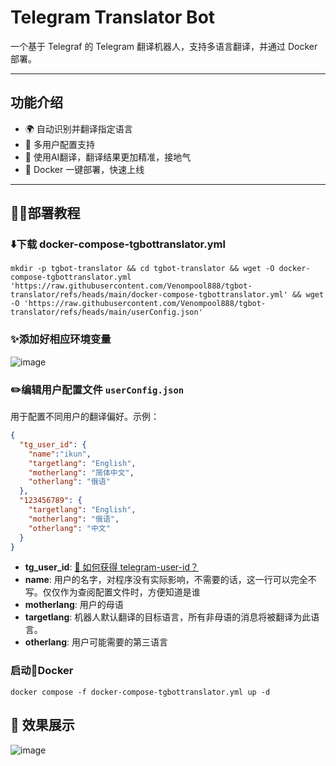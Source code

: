 # Telegram Translator Bot

一个基于 Telegraf 的 Telegram 翻译机器人，支持多语言翻译，并通过 Docker 部署。

---

## 功能介绍

- 🌍 自动识别并翻译指定语言
- 👥 多用户配置支持
- 🤖 使用AI翻译，翻译结果更加精准，接地气
- 🐳 Docker 一键部署，快速上线

---

## 👨‍🎓部署教程
### ⬇️下载 docker-compose-tgbottranslator.yml
```
mkdir -p tgbot-translator && cd tgbot-translator && wget -O docker-compose-tgbottranslator.yml 'https://raw.githubusercontent.com/Venompool888/tgbot-translator/refs/heads/main/docker-compose-tgbottranslator.yml' && wget -O 'https://raw.githubusercontent.com/Venompool888/tgbot-translator/refs/heads/main/userConfig.json'
```
### ✨添加好相应环境变量
![image](https://github.com/user-attachments/assets/1413c4e7-cbe2-43ee-9a38-f3c58f4e77d7)


### ✏️编辑用户配置文件 `userConfig.json`

用于配置不同用户的翻译偏好。示例：

```json
{
  "tg_user_id": {
    "name":"ikun",
    "targetlang": "English",
    "motherlang": "简体中文",
    "otherlang": "俄语"
  },
  "123456789": {
    "targetlang": "English",
    "motherlang": "俄语",
    "otherlang": "中文"
  }
}
```
- **tg_user_id**: [👤 如何获得 telegram-user-id？](https://github.com/Venompool888/CloudflareDNS-TGBot/tree/main#-%E5%A6%82%E4%BD%95%E8%8E%B7%E5%BE%97-telegram-user-id)
- **name**: 用户的名字，对程序没有实际影响，不需要的话，这一行可以完全不写。仅仅作为查阅配置文件时，方便知道是谁
- **motherlang**: 用户的母语
- **targetlang**: 机器人默认翻译的目标语言，所有非母语的消息将被翻译为此语言。
- **otherlang**: 用户可能需要的第三语言

### 启动🐳Docker
```
docker compose -f docker-compose-tgbottranslator.yml up -d

```
## 🌟 效果展示
![image](https://github.com/user-attachments/assets/a4046640-4bea-4f5f-b104-fc5fde6a3a40)


